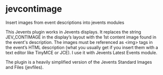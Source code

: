 # jevcontimage
Insert images from event descriptions into jevents modules

This Jevents plugin works in Jevents displays. It replaces the string JEV_CONTIMAGE in the display’s layout with the 1st content image found in the event's description. The images must be referenced as \<img\> tags in the event’s HTML description (what you usually get if you insert them with a text editor like TinyMCE or JCE). I use it with Jevents Latest Events module.

The plugin is a heavily simplified version of the Jevents Standard Images and Files (jevfiles). 
